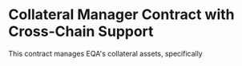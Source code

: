# Collateral Manager Contract with Cross-Chain Support

This contract manages EQA's collateral assets, specifically